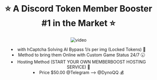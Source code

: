 
<br/>
<div align="center">
  


#  ⭐ A Discord Token Member Booster #1 in the Market ⭐
![video]([https://user-images.githubusercontent.com/103281345/181301812-920341d6-827e-433e-afbd-bc57c79ce036.png](https://streamable.com/5e4k2f))


  <li>
  with hCaptcha Solving AI Bypass 1/s per img (Locked Tokens) 🤖
  <li>
  Method to bring them Online with Custom Game Status 24/7 🕢
  <li>
  Hosting Method (START YOUR OWN MEMBERBOOST HOSTING SERVICE) 🔌
 <li>
  Price $50.00 @Telegram --> @DynoQQ 💰
</div>
